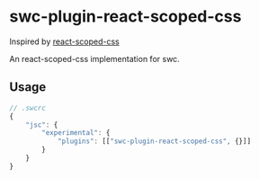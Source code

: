 # swc-plugin-react-scoped-css

Inspired by [react-scoped-css](https://github.com/gaoxiaoliangz/react-scoped-css)

An react-scoped-css implementation for swc.

## Usage

```js
// .swcrc
{
    "jsc": {
        "experimental": {
            "plugins": [["swc-plugin-react-scoped-css", {}]]
        }
    }
}
```
